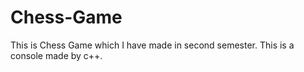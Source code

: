 # Chess-Game

This is Chess Game which I have made in second semester. This is a console made by c++.